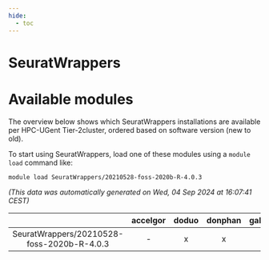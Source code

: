 ```yaml
---
hide:
  - toc
---
```


SeuratWrappers
==============

# Available modules


The overview below shows which SeuratWrappers installations are available per HPC-UGent Tier-2cluster, ordered based on software version (new to old).

To start using SeuratWrappers, load one of these modules using a `module load` command like:

```shell
module load SeuratWrappers/20210528-foss-2020b-R-4.0.3
```

*(This data was automatically generated on Wed, 04 Sep 2024 at 16:07:41 CEST)*  

| |accelgor|doduo|donphan|gallade|joltik|shinx|skitty|
| :---: | :---: | :---: | :---: | :---: | :---: | :---: | :---: |
|SeuratWrappers/20210528-foss-2020b-R-4.0.3|-|x|x|x|x|-|x|
